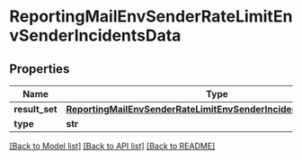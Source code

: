 # ReportingMailEnvSenderRateLimitEnvSenderIncidentsData

## Properties
Name | Type | Description | Notes
------------ | ------------- | ------------- | -------------
**result_set** | [**ReportingMailEnvSenderRateLimitEnvSenderIncidentsDataResultSet**](ReportingMailEnvSenderRateLimitEnvSenderIncidentsDataResultSet.md) |  | [optional] 
**type** | **str** |  | [optional] 

[[Back to Model list]](../README.md#documentation-for-models) [[Back to API list]](../README.md#documentation-for-api-endpoints) [[Back to README]](../README.md)


